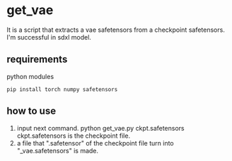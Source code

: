 # get_vae
It is a script that extracts a vae safetensors from a checkpoint safetensors. I'm successful in sdxl model.
## requirements
python modules
```
pip install torch numpy safetensors
```
## how to use
1. input next command.
   python get_vae.py ckpt.safetensors
   ckpt.safetensors is the checkpoint file.
2. a file that ".safetensor" of the checkpoint file turn into "_vae.safetensors" is made.
